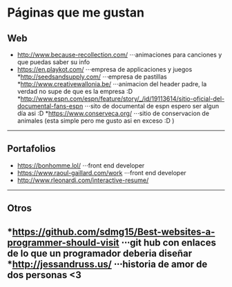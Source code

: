 # Páginas que me gustan

## Web

* http://www.because-recollection.com/
⋅⋅⋅animaciones para canciones y que puedas saber su info
* https://en.playkot.com/
⋅⋅⋅empresa de applicaciones y juegos
*http://seedsandsupply.com/
⋅⋅⋅empresa de pastillas
*http://www.creativewallonia.be/
⋅⋅⋅animacion del header padre, la verdad no supe de que es la empresa :D 
*http://www.espn.com/espn/feature/story/_/id/19113614/sitio-oficial-del-documental-fans-espn
⋅⋅⋅sito de documental de espn espero ser algun día asi :D 
*https://www.conserveca.org/
⋅⋅⋅sitio de conservacion de animales (esta simple pero me gusto asi en exceso :D )
------
## Portafolios
* https://bonhomme.lol/
⋅⋅⋅front end developer 
* https://www.raoul-gaillard.com/work
⋅⋅⋅front end developer 
* http://www.rleonardi.com/interactive-resume/
------
## Otros
*https://github.com/sdmg15/Best-websites-a-programmer-should-visit
⋅⋅⋅git hub con enlaces de lo que un programador deberia diseñar 
*http://jessandruss.us/
⋅⋅⋅historia de amor de dos personas <3
------